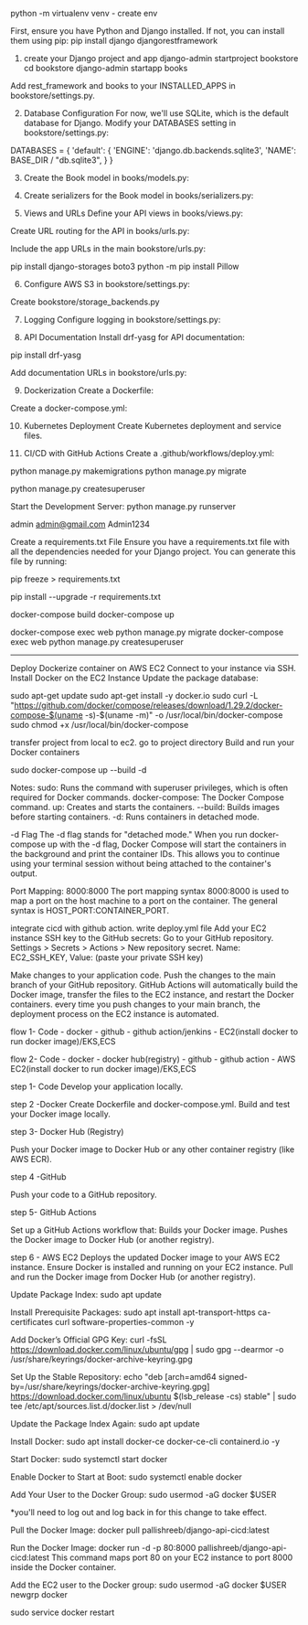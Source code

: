 python -m virtualenv venv - create env

First, ensure you have Python and Django installed. If not, you can install them using pip:
pip install django djangorestframework


1. create your Django project and app
django-admin startproject bookstore
cd bookstore
django-admin startapp books

Add rest_framework and books to your INSTALLED_APPS in bookstore/settings.py.

2. Database Configuration
For now, we'll use SQLite, which is the default database for Django. Modify your DATABASES setting in bookstore/settings.py:

DATABASES = {
    'default': {
        'ENGINE': 'django.db.backends.sqlite3',
        'NAME': BASE_DIR / "db.sqlite3",
    }
}


3. Create the Book model in books/models.py:

4. Create serializers for the Book model in books/serializers.py:

5. Views and URLs
Define your API views in books/views.py:

Create URL routing for the API in books/urls.py:

Include the app URLs in the main bookstore/urls.py:

pip install django-storages boto3
python -m pip install Pillow

6. Configure AWS S3 in bookstore/settings.py:

Create bookstore/storage_backends.py


7. Logging
Configure logging in bookstore/settings.py:

8. API Documentation
Install drf-yasg for API documentation:

pip install drf-yasg


Add documentation URLs in bookstore/urls.py:

9. Dockerization
Create a Dockerfile:

Create a docker-compose.yml:

10. Kubernetes Deployment
Create Kubernetes deployment and service files.

11. CI/CD with GitHub Actions
Create a .github/workflows/deploy.yml:


python manage.py makemigrations
python manage.py migrate

python manage.py createsuperuser

Start the Development Server:
python manage.py runserver



admin
admin@gmail.com
Admin1234


Create a requirements.txt File
Ensure you have a requirements.txt file with all the dependencies needed for your Django project. You can generate this file by running:

pip freeze > requirements.txt

pip install --upgrade -r requirements.txt

docker-compose build
docker-compose up

docker-compose exec web python manage.py migrate
docker-compose exec web python manage.py createsuperuser


---------------------------------------------------------------
Deploy Dockerize container on AWS EC2
Connect to your instance via SSH.
Install Docker on the EC2 Instance
Update the package database:

sudo apt-get update
sudo apt-get install -y docker.io
sudo curl -L "https://github.com/docker/compose/releases/download/1.29.2/docker-compose-$(uname -s)-$(uname -m)" -o /usr/local/bin/docker-compose
sudo chmod +x /usr/local/bin/docker-compose

transfer project from local to ec2.
go to project directory
Build and run your Docker containers

sudo docker-compose up --build -d

Notes:
sudo: Runs the command with superuser privileges, which is often required for Docker commands.
docker-compose: The Docker Compose command.
up: Creates and starts the containers.
--build: Builds images before starting containers.
-d: Runs containers in detached mode.

-d Flag
The -d flag stands for "detached mode." When you run docker-compose up with the -d flag, Docker Compose will start the containers in the background and print the container IDs. This allows you to continue using your terminal session without being attached to the container's output.

Port Mapping: 8000:8000
The port mapping syntax 8000:8000 is used to map a port on the host machine to a port on the container. The general syntax is HOST_PORT:CONTAINER_PORT.

integrate cicd with github action.
write deploy.yml file 
Add your EC2 instance SSH key to the GitHub secrets:
Go to your GitHub repository.
Settings > Secrets > Actions > New repository secret.
Name: EC2_SSH_KEY, Value: (paste your private SSH key)


Make changes to your application code.
Push the changes to the main branch of your GitHub repository.
GitHub Actions will automatically build the Docker image, transfer the files to the EC2 instance, and restart the Docker containers.
every time you push changes to your main branch, the deployment process on the EC2 instance is automated.



flow 1- 
Code - docker  - github - github action/jenkins - EC2(install docker to run docker image)/EKS,ECS


flow 2-
Code - docker - docker hub(registry) - github - github action - AWS EC2(install docker to run docker image)/EKS,ECS


step 1- Code
Develop your application locally.

step 2 -Docker
Create Dockerfile and docker-compose.yml.
Build and test your Docker image locally.

step 3- Docker Hub (Registry)

Push your Docker image to Docker Hub or any other container registry (like AWS ECR).

step 4 -GitHub

Push your code to a GitHub repository.

step 5- GitHub Actions

Set up a GitHub Actions workflow that:
Builds your Docker image.
Pushes the Docker image to Docker Hub (or another registry).


step 6 - AWS EC2
Deploys the updated Docker image to your AWS EC2 instance.
Ensure Docker is installed and running on your EC2 instance.
Pull and run the Docker image from Docker Hub (or another registry).

Update Package Index:
sudo apt update

Install Prerequisite Packages:
sudo apt install apt-transport-https ca-certificates curl software-properties-common -y

Add Docker’s Official GPG Key:
curl -fsSL https://download.docker.com/linux/ubuntu/gpg | sudo gpg --dearmor -o /usr/share/keyrings/docker-archive-keyring.gpg

Set Up the Stable Repository:
echo "deb [arch=amd64 signed-by=/usr/share/keyrings/docker-archive-keyring.gpg] https://download.docker.com/linux/ubuntu $(lsb_release -cs) stable" | sudo tee /etc/apt/sources.list.d/docker.list > /dev/null

Update the Package Index Again:
sudo apt update


Install Docker:
sudo apt install docker-ce docker-ce-cli containerd.io -y

Start Docker:
sudo systemctl start docker

Enable Docker to Start at Boot:
sudo systemctl enable docker

Add Your User to the Docker Group:
sudo usermod -aG docker $USER

*you'll need to log out and log back in for this change to take effect.

Pull the Docker Image:
docker pull pallishreeb/django-api-cicd:latest

Run the Docker Image:
docker run -d -p 80:8000 pallishreeb/django-api-cicd:latest
This command maps port 80 on your EC2 instance to port 8000 inside the Docker container.

Add the EC2 user to the Docker group:
sudo usermod -aG docker $USER
newgrp docker

sudo service docker restart

